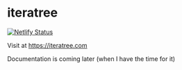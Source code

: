 # iteratree

[![Netlify Status](https://api.netlify.com/api/v1/badges/95336e1c-1a26-4b03-bcc1-0ebe3eecd46b/deploy-status)](https://app.netlify.com/sites/iteratree/deploys)

Visit at https://iteratree.com

Documentation is coming later (when I have the time for it)


